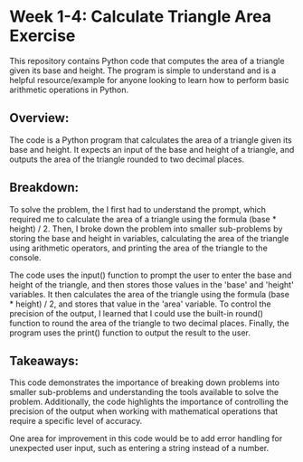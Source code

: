 # Week 1-4: Calculate Triangle Area Exercise

This repository contains Python code that computes the area of a triangle given its base and height.
The program is simple to understand and is a helpful resource/example for anyone looking to learn how to perform basic arithmetic operations in Python.

## Overview:
The code is a Python program that calculates the area of a triangle given its base and height. It expects an input of the base and height of a triangle, and outputs the area of the triangle rounded to two decimal places.

## Breakdown:
To solve the problem, the I first had to understand the prompt, which required me to calculate the area of a triangle using the formula (base * height) / 2. Then, I broke down the problem into smaller sub-problems by storing the base and height in variables, calculating the area of the triangle using arithmetic operators, and  printing the area of the triangle to the console.

The code uses the input() function to prompt the user to enter the base and height of the triangle, and then stores those values in the 'base' and 'height' variables. It then calculates the area of the triangle using the formula (base * height) / 2, and stores that value in the 'area' variable. To control the precision of the output, I learned that I could use the built-in round() function to round the area of the triangle to two decimal places. Finally, the program uses the print() function to output the result to the user.

## Takeaways:
This code demonstrates the importance of breaking down problems into smaller sub-problems and understanding the tools available to solve the problem. Additionally, the code highlights the importance of controlling the precision of the output when working with mathematical operations that require a specific level of accuracy.

One area for improvement in this code would be to add error handling for unexpected user input, such as entering a string instead of a number.



